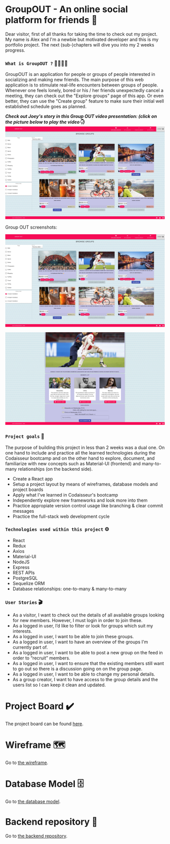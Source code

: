 # GroupOUT - An online social platform for friends 👥 

Dear visitor, first of all thanks for taking the time to check out my project. My name is Alex and I'm a newbie but motivated developer and this is my portfolio project. The next (sub-)chapters will dive you into my 2 weeks progress. 

### `What is GroupOUT ?` 🧑🏿‍🤝‍🧑 

GroupOUT is an application for people or groups of people interested in socializing and making new friends. The main purpose of this web application is to stimulate real-life encounters between groups of people. Whenever one feels lonely, bored or his / her friends unexpectedly cancel a meeting, they can check out the "Explore groups" page of this app. Or even better, they can use the "Create group" feature to make sure their initial well established schedule goes as planned.  

***Check out Joey's story in this Group OUT video presentation: (click on the picture below to play the video👇)***
[![Watch the video](https://github.com/alexiordachescu/GroupOUT-frontend/blob/development/App-screenshot.jpg)](https://www.youtube.com/watch?v=mWuy81bWdlY)

Group OUT screenshots:
<p> <img src="https://github.com/alexiordachescu/GroupOUT-frontend/blob/development/App-screenshot.jpg" /> </p> 
<p> <img src="https://github.com/alexiordachescu/GroupOUT-frontend/blob/development/Group-screenshot.png" /> </p>
 
### `Project goals` 🎯

The purpose of building this project in less than 2 weeks was a dual one. On one hand to include and practice all the learned technologies during the Codaisseur bootcamp and on the other hand to explore, document, and familiarize with new concepts such as Material-UI (frontend) and many-to-many relationships (on the backend side).    

- Create a React app
- Setup a project layout by means of wireframes, database models and project boards
- Apply what I've learned in Codaisseur's bootcamp 
- Independently explore new frameworks and look more into them  
- Practice appropiate version control usage like branching & clear commit messages 
- Practice the full-stack web development cycle 

### `Technologies used within this project` ⚙️ 

- React
- Redux 
- Axios 
- Material-UI 
- NodeJS 
- Express 
- REST APIs  
- PostgreSQL
- Sequelize ORM 
- Database relationships: one-to-many & many-to-many 

### `User Stories` 🎬

- As a visitor, I want to check out the details of all available groups looking for new members. However, I must login in order to join these. 
- As a logged in user, I’d like to filter or look for groups which suit my interests. 
- As a logged in user, I want to be able to join these groups. 
- As a logged in user, I want to have an overview of the groups I'm currently part of.  
- As a logged in user, I want to be able to post a new group on the feed in order to “recruit” members. 
- As a logged in user, I want to ensure that the existing members still want to go out so there is a discussion going on on the group page.  
- As a logged in user, I want to be able to change my personal details. 
- As a group creator, I want to have access to the group details and the users list so I can keep it clean and updated. 

# Project Board ✔️

The project board can be found <a href="https://github.com/users/alexiordachescu/projects/1">here</a>. 

# Wireframe 🗺️

Go to <a href="https://wireframepro.mockflow.com/view/Mf55174eb6e6b72f1b0acb66670f4b5b41596268820715">the wireframe</a>.

# Database Model 🗄️ 

Go to <a href="https://dbdiagram.io/d/5fbab34e3a78976d7b7cf00b">the database model</a>.

# Backend repository 💾

Go to <a href="https://github.com/alexiordachescu/GroupOUT-backend">the backend repository</a>.




